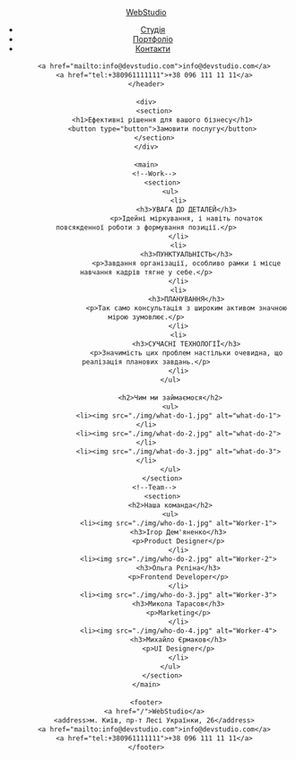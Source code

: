 <!DOCTYPE html>
<html lang="en">
<head>
    <meta charset="UTF-8">
    <meta http-equiv="X-UA-Compatible" content="IE=edge">
    <meta name="viewport" content="width=device-width, initial-scale=1.0">
    <title>Web studio</title>
</head>
<body>
    <!--Logo and info-->
    <header>
        <nav>
            <a href="/">WebStudio</a>
            <ul>
                <li><a href="">Студія</a></li>
                <li><a href="">Портфоліо</a></li>
                <li><a href="">Контакти</a></li>
            </ul>
        </nav>

        <a href="mailto:info@devstudio.com">info@devstudio.com</a>
        <a href="tel:+380961111111">+38 096 111 11 11</a>
    </header>

    <div>
        <section>
            <h1>Ефективні рішення для вашого бізнесу</h1>
            <button type="button">Замовити послугу</button>
        </section>
    </div>

    <main>
        <!--Work-->
            <section>
                <ul>
                    <li>
                        <h3>УВАГА ДО ДЕТАЛЕЙ</h3>
                        <p>Ідейні міркування, і навіть початок повсякденної роботи з формування позиції.</p>
                    </li>
                    <li>
                        <h3>ПУНКТУАЛЬНІСТЬ</h3>
                        <p>Завдання організації, особливо рамки і місце навчання кадрів тягне у себе.</p>
                    </li>
                    <li>
                        <h3>ПЛАНУВАННЯ</h3>
                        <p>Так само консультація з широким активом значною мірою зумовлює.</p>
                    </li>
                    <li>
                        <h3>СУЧАСНІ ТЕХНОЛОГІЇ</h3>
                        <p>Значимість цих проблем настільки очевидна, що реалізація планових завдань.</p>
                    </li>
                </ul>

                <h2>Чим ми займаємося</h2>
                <ul>
                    <li><img src="./img/what-do-1.jpg" alt="what-do-1"></li>
                    <li><img src="./img/what-do-2.jpg" alt="what-do-2"></li>
                    <li><img src="./img/what-do-3.jpg" alt="what-do-3"></li>
                </ul>
            </section>
        <!--Team-->
            <section>
                <h2>Наша команда</h2>
                <ul>
                    <li><img src="./img/who-do-1.jpg" alt="Worker-1">
                    <h3>Ігор Дем'яненко</h3>
                    <p>Product Designer</p>
                    </li>
                    <li><img src="./img/who-do-2.jpg" alt="Worker-2">
                    <h3>Ольга Рєпіна</h3>
                    <p>Frontend Developer</p>
                    </li>
                    <li><img src="./img/who-do-3.jpg" alt="Worker-3">
                    <h3>Микола Тарасов</h3>
                    <p>Marketing</p>
                    </li>
                    <li><img src="./img/who-do-4.jpg" alt="Worker-4">
                    <h3>Михайло Єрмаков</h3>
                    <p>UI Designer</p>
                    </li>
                </ul>
            </section>
    </main>

    <footer>
        <a href="/">WebStudio</a>
        <address>м. Київ, пр-т Лесі Українки, 26</address>
        <a href="mailto:info@devstudio.com">info@devstudio.com</a>
        <a href="tel:+380961111111">+38 096 111 11 11</a>
    </footer>
</body>
</html>
